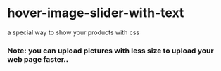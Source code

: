 # hover-image-slider-with-text
a special way to show your products with css
### Note: you can upload pictures with less size to upload your web page faster..

